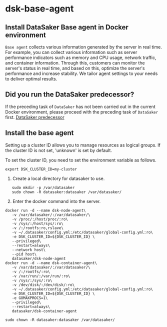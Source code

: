 # dsk-base-agent

## Install DataSaker Base agent in Docker environment

`Base agent` collects various information generated by the server in real time. For example, you can collect various information such as server performance indicators such as memory and CPU usage, network traffic, and container information. Through this, customers can monitor the server's status in real time, and based on this, optimize the server's performance and increase stability. We tailor agent settings to your needs to deliver optimal results.

## Did you run the DataSaker predecessor?

If the preceding task of `DataSaker` has not been carried out in the current Docker environment, please proceed with the preceding task of `DataSaker` first. [DataSaker predecessor](README.md)

## Install the base agent

Setting up a cluster ID allows you to manage resources as logical groups. If the cluster ID is not set, 'unknown' is set by default.

To set the cluster ID, you need to set the environment variable as follows.
```shell
export DSK_CLUSTER_ID=my-cluster
```
1. Create a local directory for datasaker to use.
```shell
   sudo mkdir -p /var/datasaker
   sudo chown -R datasaker:datasaker /var/datasaker/ 
```
2. Enter the docker command into the server.
```shell
docker run -d --name dsk-node-agent\
   -v /var/datasaker/:/var/datasaker/\
   -v /proc/:/host/proc/:ro\
   -v /sys/:/host/sys/:ro\
   -v /:/rootfs:ro,rslave\
   -v ~/.datasaker/config.yml:/etc/datasaker/global-config.yml:ro\
   -e DSK_CLUSTER_ID=${DSK_CLUSTER_ID} \
   --privileged\
   --restart=always\
   --network host\
   --pid host\
   datasaker/dsk-node-agent
docker run -d --name dsk-container-agent\
   -v /var/datasaker/:/var/datasaker/\
   -v /:/rootfs/:ro\
   -v /var/run/:/var/run/:ro\
   -v /sys/:/sys/:ro\
   -v /dev/disk/:/dev/disk/:ro\
   -v ~/.datasaker/config.yml:/etc/datasaker/global-config.yml:ro\
   -e DSK_CLUSTER_ID=${DSK_CLUSTER_ID} \
   -e GOMAXPROCS=1\
   --privileged\
   --restart=always\
   datasaker/dsk-container-agent

sudo chown -R datasaker:datasaker /var/datasaker/ 
```
